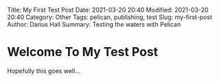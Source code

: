 Title: My First Test Post
Date: 2021-03-20 20:40
Modified: 2021-03-20 20:40
Category: Other
Tags: pelican, publishing, test
Slug: my-first-post
Author: Darius Hall
Summary: Testing the waters with Pelican

# Welcome To My Test Post
Hopefully this goes well...